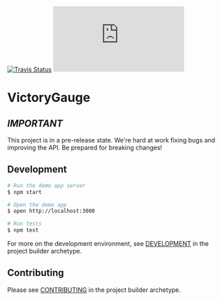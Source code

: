[![Travis Status][trav_img]][trav_site]
![](https://badge-size.herokuapp.com/FormidableLabs/victory-gauge/master/dist/victory-gauge.min.js?compression=gzip)

VictoryGauge
=============

## _IMPORTANT_

This project is in a pre-release state. We're hard at work fixing bugs and improving the API. Be prepared for breaking changes!


## Development

```sh
# Run the demo app server
$ npm start

# Open the demo app
$ open http://localhost:3000

# Run tests
$ npm test
```

For more on the development environment, see [DEVELOPMENT](https://github.com/FormidableLabs/builder-victory-component/blob/master/dev/DEVELOPMENT.md) in the project builder archetype.

## Contributing

Please see [CONTRIBUTING](https://github.com/FormidableLabs/builder-victory-component/blob/master/dev/CONTRIBUTING.md) in the project builder archetype.


[trav_img]: https://api.travis-ci.org/FormidableLabs/victory-gauge.svg
[trav_site]: https://travis-ci.org/FormidableLabs/victory-gauge

